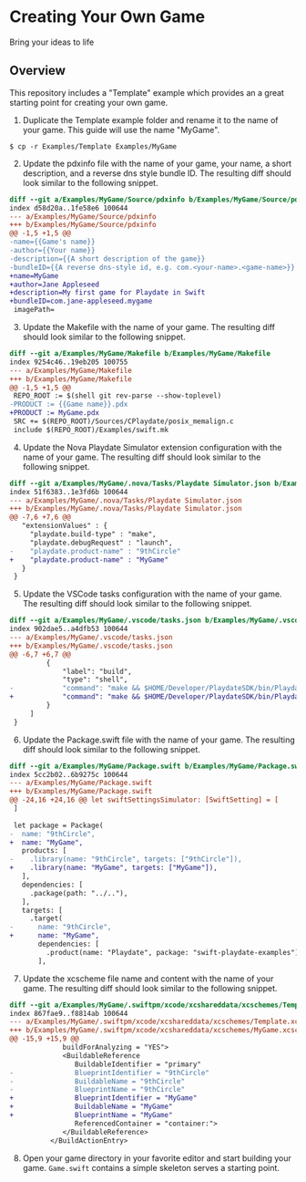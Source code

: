 # Creating Your Own Game

Bring your ideas to life

## Overview

This repository includes a "Template" example which provides an a great starting point for creating your own game.

1. Duplicate the Template example folder and rename it to the name of your game. This guide will use the name "MyGame".

```console
$ cp -r Examples/Template Examples/MyGame
```

2. Update the pdxinfo file with the name of your game, your name, a short description, and a reverse dns style bundle ID. The resulting diff should look similar to the following snippet.

```diff
diff --git a/Examples/MyGame/Source/pdxinfo b/Examples/MyGame/Source/pdxinfo
index d58d20a..1fe58e6 100644
--- a/Examples/MyGame/Source/pdxinfo
+++ b/Examples/MyGame/Source/pdxinfo
@@ -1,5 +1,5 @@
-name={{Game's name}}
-author={{Your name}}
-description={{A short description of the game}}
-bundleID={{A reverse dns-style id, e.g. com.<your-name>.<game-name>}}
+name=MyGame
+author=Jane Appleseed
+description=My first game for Playdate in Swift
+bundleID=com.jane-appleseed.mygame
 imagePath=
```

3. Update the Makefile with the name of your game. The resulting diff should look similar to the following snippet.

```diff
diff --git a/Examples/MyGame/Makefile b/Examples/MyGame/Makefile
index 9254c46..19eb205 100755
--- a/Examples/MyGame/Makefile
+++ b/Examples/MyGame/Makefile
@@ -1,5 +1,5 @@
 REPO_ROOT := $(shell git rev-parse --show-toplevel)
-PRODUCT := {{Game name}}.pdx
+PRODUCT := MyGame.pdx
 SRC += $(REPO_ROOT)/Sources/CPlaydate/posix_memalign.c
 include $(REPO_ROOT)/Examples/swift.mk
```

4. Update the Nova Playdate Simulator extension configuration with the name of your game. The resulting diff should look similar to the following snippet.

```diff
diff --git a/Examples/MyGame/.nova/Tasks/Playdate Simulator.json b/Examples/MyGame/.nova/Tasks/Playdate Simulator.json
index 51f6383..1e3fd6b 100644
--- a/Examples/MyGame/.nova/Tasks/Playdate Simulator.json  
+++ b/Examples/MyGame/.nova/Tasks/Playdate Simulator.json  
@@ -7,6 +7,6 @@
   "extensionValues" : {
     "playdate.build-type" : "make",
     "playdate.debugRequest" : "launch",
-    "playdate.product-name" : "9thCircle"
+    "playdate.product-name" : "MyGame"
   }
 }
```

5. Update the VSCode tasks configuration with the name of your game. The resulting diff should look similar to the following snippet.

```diff
diff --git a/Examples/MyGame/.vscode/tasks.json b/Examples/MyGame/.vscode/tasks.json
index 902dae5..a4dfb53 100644
--- a/Examples/MyGame/.vscode/tasks.json
+++ b/Examples/MyGame/.vscode/tasks.json
@@ -6,7 +6,7 @@
         {
             "label": "build",
             "type": "shell",
-            "command": "make && $HOME/Developer/PlaydateSDK/bin/Playdate\\ Simulator.app/Contents/MacOS/Playdate\\ Simulator 9thCircle.pdx",
+            "command": "make && $HOME/Developer/PlaydateSDK/bin/Playdate\\ Simulator.app/Contents/MacOS/Playdate\\ Simulator MyGame.pdx",
         }
     ]
 }
```

6. Update the Package.swift file with the name of your game. The resulting diff should look similar to the following snippet.

```diff
diff --git a/Examples/MyGame/Package.swift b/Examples/MyGame/Package.swift
index 5cc2b02..6b9275c 100644
--- a/Examples/MyGame/Package.swift
+++ b/Examples/MyGame/Package.swift
@@ -24,16 +24,16 @@ let swiftSettingsSimulator: [SwiftSetting] = [
 ]
 
 let package = Package(
-  name: "9thCircle",
+  name: "MyGame",
   products: [
-    .library(name: "9thCircle", targets: ["9thCircle"]),
+    .library(name: "MyGame", targets: ["MyGame"]),
   ],
   dependencies: [
     .package(path: "../.."),
   ],
   targets: [
     .target(
-      name: "9thCircle",
+      name: "MyGame",
       dependencies: [
         .product(name: "Playdate", package: "swift-playdate-examples")
       ],
```

7. Update the xcscheme file name and content with the name of your game. The resulting diff should look similar to the following snippet.

```diff
diff --git a/Examples/MyGame/.swiftpm/xcode/xcshareddata/xcschemes/Template.xcscheme b/Examples/MyGame/.swiftpm/xcode/xcshareddata/xcschemes/MyGame.xcscheme
index 867fae9..f8814ab 100644
--- a/Examples/MyGame/.swiftpm/xcode/xcshareddata/xcschemes/Template.xcscheme
+++ b/Examples/MyGame/.swiftpm/xcode/xcshareddata/xcschemes/MyGame.xcscheme
@@ -15,9 +15,9 @@
             buildForAnalyzing = "YES">
             <BuildableReference
                BuildableIdentifier = "primary"
-               BlueprintIdentifier = "9thCircle"
-               BuildableName = "9thCircle"
-               BlueprintName = "9thCircle"
+               BlueprintIdentifier = "MyGame"
+               BuildableName = "MyGame"
+               BlueprintName = "MyGame"
                ReferencedContainer = "container:">
             </BuildableReference>
          </BuildActionEntry>
```

8. Open your game directory in your favorite editor and start building your game. `Game.swift` contains a simple skeleton serves a starting point.
